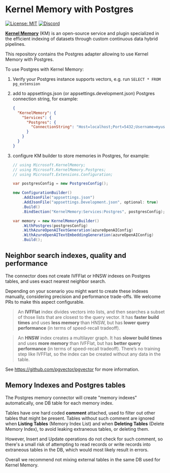 # Kernel Memory with Postgres

[//]: # ([![Nuget package]&#40;https://img.shields.io/nuget/vpre/Microsoft.KernelMemory.Postgres&#41;]&#40;https://www.nuget.org/packages/Microsoft.KernelMemory.Postgres/&#41;)
[![License: MIT](https://img.shields.io/github/license/microsoft/kernel-memory)](https://github.com/microsoft/kernel-memory/blob/main/LICENSE)
[![Discord](https://img.shields.io/discord/1063152441819942922?label=Discord&logo=discord&logoColor=white&color=d82679)](https://aka.ms/SKDiscord)

**[Kernel Memory](https://github.com/microsoft/semantic-memory)** (KM)
is an open-source service and plugin specialized in the efficient indexing of datasets
through custom continuous data hybrid pipelines.

This repository contains the Postgres adapter allowing to use Kernel Memory with Postgres.

To use Postgres with Kernel Memory:

1. Verify your Postgres instance supports vectors, e.g. run `SELECT * FROM pg_extension`

[//]: # (2. install the [Microsoft.KernelMemory.Postgres]&#40;https://www.nuget.org/packages/Microsoft.KernelMemory.Postgres&#41; package)

2. add to appsettings.json (or appsettings.development.json) Postgres connection string, for example:

    ```json
    {
      "KernelMemory": {
        "Services": {
          "Postgres": {
            "ConnectionString": "Host=localhost;Port=5432;Username=myuser;Password=mypassword"
          }
        }
      }
    }
    ```
3. configure KM builder to store memories in Postgres, for example:
    ```csharp
    // using Microsoft.KernelMemory;
    // using Microsoft.KernelMemory.Postgres;
    // using Microsoft.Extensions.Configuration;

    var postgresConfig = new PostgresConfig();

    new ConfigurationBuilder()
        .AddJsonFile("appsettings.json")
        .AddJsonFile("appsettings.Development.json", optional: true)
        .Build()
        .BindSection("KernelMemory:Services:Postgres", postgresConfig);

    var memory = new KernelMemoryBuilder()
        .WithPostgres(postgresConfig)
        .WithAzureOpenAITextGeneration(azureOpenAIConfig)
        .WithAzureOpenAITextEmbeddingGeneration(azureOpenAIConfig)
        .Build();
    ```

## Neighbor search indexes, quality and performance

The connector does not create IVFFlat or HNSW indexes on Postgres tables, and uses exact nearest neighbor search.

Depending on your scenario you might want to create these indexes manually, considering precision and performance
trade-offs. We welcome PRs to make this aspect configurable.

> An **IVFFlat** index divides vectors into lists, and then searches a subset of those lists that are closest to the
> query vector. It has **faster build times** and uses **less memory** than HNSW, but has **lower query performance**
> (in terms of speed-recall tradeoff).

> An **HNSW** index creates a multilayer graph. It has **slower build times** and uses **more memory** than IVFFlat,
> but has **better query performance** (in terms of speed-recall tradeoff). There’s no training step like IVFFlat, so
> the index can be created without any data in the table.

See https://github.com/pgvector/pgvector for more information.

## Memory Indexes and Postgres tables

The Postgres memory connector will create "memory indexes" automatically, one DB table for each memory index.

Tables have one hard coded **comment** attached, used to filter out other tables that might be present.
Tables without such comment are ignored when **Listing Tables** (Memory Index List) and when **Deleting Tables**
(Delete Memory Index), to avoid leaking extraneous tables, or deleting them.

However, Insert and Update operations do not check for such comment, so there's a small risk of attempting to read
records or write records into extraneous tables in the DB, which would most likely result in errors.

Overall we recommend not mixing external tables in the same DB used for Kernel Memory.